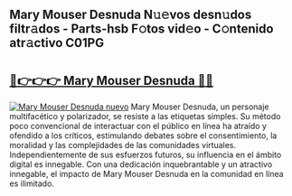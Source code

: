 ## Mary Mouser Desnuda N𝚞𝚎vos desn𝚞dos filtr𝚊dos - Parts-hsb F𝚘tos vid𝚎o - C𝚘ntenido atr𝚊ctivo C01PG

# <h2><a href="http://mbbh9ao.tromn.icu/?c=Mary+Mouser+Desnuda">🔗👉👉👉 Mary Mouser Desnuda 🔗🔗</a></h2>

[![Mary Mouser Desnuda nuevo](https://i.imgur.com/pEAQMta.gif)](http://mbbh9ao.tromn.icu/?c=Mary+Mouser+Desnuda)
Mary Mouser Desnuda, un personaje multifacético y polarizador, se resiste a las etiquetas simples. Su método poco convencional de interactuar con el público en línea ha atraído y ofendido a los críticos, estimulando debates sobre el consentimiento, la moralidad y las complejidades de las comunidades virtuales. Independientemente de sus esfuerzos futuros, su influencia en el ámbito digital es innegable. Con una dedicación inquebrantable y un atractivo innegable, el impacto de Mary Mouser Desnuda en la comunidad en línea es ilimitado.
